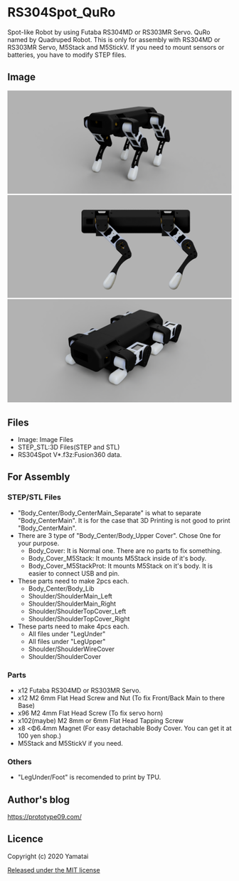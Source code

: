 # RS304Spot_QuRo
Spot-like Robot by using Futaba RS304MD or RS303MR Servo. QuRo named by Quadruped Robot.
This is only for assembly with RS304MD or RS303MR Servo, M5Stack and M5StickV. If you need to mount sensors or batteries, you have to modify STEP files.

## Image
![Stand View](/Image/RS304Spot_Stand.png)
![Stand View2](/Image/RS304Spot_Stand2.png)
![Down View](/Image/RS304Spot_Down.png)

## Files
- Image: Image Files
- STEP_STL:3D Files(STEP and STL)
- RS304Spot V*.f3z:Fusion360 data.

## For Assembly
### STEP/STL Files
- "Body_Center/Body_CenterMain_Separate" is what to separate "Body_CenterMain". It is for the case that 3D Printing is not good to print "Body_CenterMain".
- There are 3 type of "Body_Center/Body_Upper Cover". Chose 0ne for your purpose.
  -  Body_Cover: It is Normal one. There are no parts to fix something.
  - Body_Cover_M5Stack: It mounts M5Stack inside of it's body.
  - Body_Cover_M5StackProt: It mounts M5Stack on it's body. It is easier to connect USB and pin.
- These parts need to make 2pcs each.
  - Body_Center/Body_Lib
  - Shoulder/ShoulderMain_Left
  - Shoulder/ShoulderMain_Right
  - Shoulder/ShoulderTopCover_Left
  - Shoulder/ShoulderTopCover_Right
- These parts need to make 4pcs each.
  - All files under "LegUnder"
  - All files under "LegUpper"
  - Shoulder/ShoulderWireCover
  - Shoulder/ShoulderCover

### Parts
- x12 Futaba RS304MD or RS303MR Servo.
- x12 M2 6mm Flat Head Screw and Nut (To fix Front/Back Main to there Base)
- x96 M2 4mm Flat Head Screw (To fix servo horn)
- x102(maybe) M2 8mm or 6mm Flat Head Tapping Screw
- x8 <Φ6.4mm Magnet (For easy detachable Body Cover. You can get it at 100 yen shop.)
- M5Stack and M5StickV if you need.

### Others
- "LegUnder/Foot" is recomended to print by TPU.

## Author's blog
https://prototype09.com/

## Licence
Copyright (c) 2020 Yamatai

[Released under the MIT license](https://opensource.org/licenses/mit-license.php)
